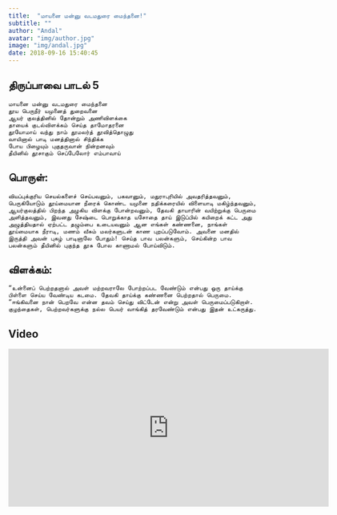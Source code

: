 ```yaml
---
title:  "மாயனை மன்னு வடமதுரை மைந்தனை!"
subtitle: ""
author: "Andal"
avatar: "img/author.jpg"
image: "img/andal.jpg"
date: 2018-09-16 15:40:45
---
```


## திருப்பாவை பாடல் 5

```
மாயனை மன்னு வடமதுரை மைந்தனை
தூய பெருநீர் யமுனைத் துறைவனை
ஆயர் குலத்தினில் தோன்றும் அணிவிளக்கை
தாயைக் குடல்விளக்கம் செய்த தாமோதரனை
தூயோமாய் வந்து நாம் தூமலர்த் தூவித்தொழுது
வாயினால் பாடி மனத்தினால் சிந்திக்க
போய பிழையும் புகுதருவான் நின்றனவும்
தீயினில் தூசாகும் செப்பேலோர் எம்பாவாய்
```

## பொருள்:

```
வியப்புக்குரிய செயல்களைச் செய்பவனும், பகவானும், மதுராபுரியில் அவதரித்தவனும், பெருகியோடும் தூய்மையான நீரைக் கொண்ட யமுனை நதிக்கரையில் விளையாடி மகிழ்ந்தவனும், ஆயர்குலத்தில் பிறந்த அழகிய விளக்கு போன்றவனும், தேவகி தாயாரின் வயிற்றுக்கு பெருமை அளித்தவனும், இவனது சேஷ்டை பொறுக்காத யசோதை தாய் இடுப்பில் கயிறைக் கட்ட அது அழுத்தியதால் ஏற்பட்ட தழும்பை உடையவனும் ஆன எங்கள் கண்ணனை, நாங்கள் தூய்மையாக நீராடி, மணம் வீசும் மலர்களுடன் காண புறப்படுவோம். அவனை மனதில் இருத்தி அவன் புகழ் பாடினாலே போதும்! செய்த பாவ பலன்களும், செய்கின்ற பாவ பலன்களும் தீயினில் புகுந்த தூசு போல காணாமல் போய்விடும்.
```

## விளக்கம்:

```
“உன்னைப் பெற்றதனால் அவள் மற்றவராலே போற்றப்பட வேண்டும் என்பது ஒரு தாய்க்கு பிள்ளை செய்ய வேண்டிய கடமை. தேவகி தாய்க்கு கண்ணனை பெற்றதால் பெருமை. “ஈங்கிவனை நான் பெறவே என்ன தவம் செய்து விட்டேன் என்று அவள் பெருமைப்படுகிறாள். குழந்தைகள், பெற்றவர்களுக்கு நல்ல பெயர் வாங்கித் தரவேண்டும் என்பது இதன் உட்கருத்து.
```

## Video
<iframe width="640" height="315" src="https://www.youtube.com/embed/eqrgfKyfjtM" frameborder="0" allow="autoplay; encrypted-media" allowfullscreen></iframe>
